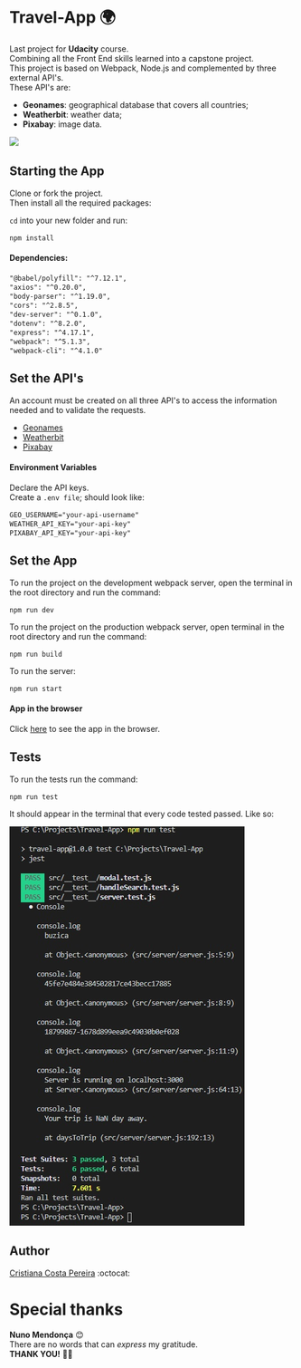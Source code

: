 # Travel-App :earth_africa:

Last project for **Udacity** course.<br>
Combining all the Front End skills learned into a capstone project.<br>
This project is based on Webpack, Node.js and complemented by three external API's.<br>
These API's are:<br>
* **Geonames**: geographical database that covers all countries;
* **Weatherbit**: weather data;
* **Pixabay**: image data.

<img src="https://www.bsb-muenchen.de/fileadmin/bsb/sammlungen/karten/998x400_beschreibung_deudtschlandt_bsb00002969_00001.jpg" width=1000>

## Starting the App

Clone or fork the project.<br>
Then install all the required packages:

`cd` into your new folder and run:
```
npm install
```

#### Dependencies:

    "@babel/polyfill": "^7.12.1",
    "axios": "^0.20.0",
    "body-parser": "^1.19.0",
    "cors": "^2.8.5",
    "dev-server": "^0.1.0",
    "dotenv": "^8.2.0",
    "express": "^4.17.1",
    "webpack": "^5.1.3",
    "webpack-cli": "^4.1.0"

## Set the API's

An account must be created on all three API's to access the information needed and to validate the requests.

* [Geonames](http://www.geonames.org/export/web-services.html)
* [Weatherbit](https://www.weatherbit.io/account/create)
* [Pixabay](https://pixabay.com/api/docs/)

#### Environment Variables

Declare the API keys.<br>
Create a `.env file`; should look like:
```
GEO_USERNAME="your-api-username"
WEATHER_API_KEY="your-api-key"
PIXABAY_API_KEY="your-api-key"
```

## Set the App

To run the project on the development webpack server, open the terminal in the root directory and run the command:

```
npm run dev
```

To run the project on the production webpack server, open terminal in the root directory and run the command:

```
npm run build
```
To run the server:

```
npm run start
```

#### App in the browser
Click [here](http://localhost:3000/) to see the app in the browser.

## Tests

To run the tests run the command:
```
npm run test
```
It should appear in the terminal that every code tested passed. Like so:

![picture](src/client/media/tests_completed.jpg)

## Author

[Cristiana Costa Pereira](https://github.com/CristianaCostaPereira) :octocat:

# Special thanks
**Nuno Mendonça** :blush:<br>
There are no words that can *express* my gratitude.<br>
**THANK YOU!** :sweet_potato::jack_o_lantern: